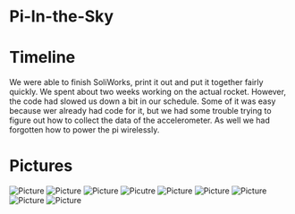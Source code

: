 # Pi-In-the-Sky
# Timeline
We were able to finish SoliWorks, print it out and put it together fairly quickly. We spent about two weeks working on the actual rocket.
However, the code had slowed us down a bit in our schedule. Some of it was easy because wer already had code for it, but we had some trouble trying to figure out how to collect the data of the accelerometer. As well we had forgotten how to power the pi wirelessly.
# Pictures
  ![Picture](rocketbottom.JPG) ![Picture](rocketophalf.JPG) ![Picture](rockettop.JPG) ![Picutre](rocketfins.JPG) ![Picture](rocketfins.JPG) 
  ![Picture](angle1.JPG) ![Picture](angle2.JPG) ![Picture](angle3.JPG)
  ![Picture](Piintheskydatacharts)
